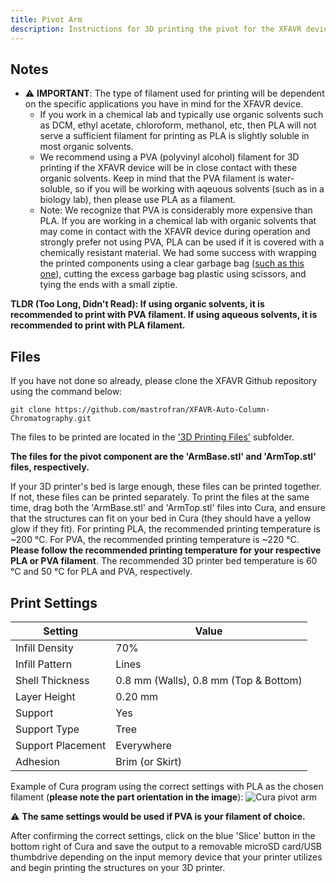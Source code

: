 ```yaml
---
title: Pivot Arm
description: Instructions for 3D printing the pivot for the XFAVR device
---
```


## Notes
- ⚠️ **IMPORTANT**: The type of filament used for printing will be dependent on the specific applications you have in mind for the XFAVR device. 
    - If you work in a chemical lab and typically use organic solvents such as DCM, ethyl acetate, chloroform, methanol, etc, then PLA will not serve a sufficient filament for printing as PLA is slightly soluble in most organic solvents.
    - We recommend using a PVA (polyvinyl alcohol) filament for 3D printing if the XFAVR device will be in close contact with these organic solvents. Keep in mind that the PVA filament is water-soluble, so if you will be working with aqeuous solvents (such as in a biology lab), then please use PLA as a filament.
    - Note: We recognize that PVA is considerably more expensive than PLA. If you are working in a chemical lab with organic solvents that may come in contact with the XFAVR device during operation and strongly prefer not using PVA, PLA can be used if it is covered with a chemically resistant material. We had some success with wrapping the printed components using a clear garbage bag ([such as this one](https://www.amazon.com/Gallon-Small-Bags-Magesh-Garbage/dp/B0B8TD6KXB/ref=sr_1_8?keywords=clear%2Btrash%2Bbag&sr=8-8&th=1)), cutting the excess garbage bag plastic using scissors, and tying the ends with a small ziptie.

**TLDR (Too Long, Didn't Read): If using organic solvents, it is recommended to print with PVA filament. If using aqueous solvents, it is recommended to print with PLA filament.**

## Files
If you have not done so already, please clone the XFAVR Github repository using the command below:
```
git clone https://github.com/mastrofran/XFAVR-Auto-Column-Chromatography.git
```

The files to be printed are located in the ['3D Printing Files'](https://github.com/mastrofran/XFAVR-Auto-Column-Chromatography/tree/main/3D%20Printing%20Files) subfolder.

**The files for the pivot component are the 'ArmBase.stl' and 'ArmTop.stl' files, respectively.**

If your 3D printer's bed is large enough, these files can be printed together. If not, these files can be printed separately. To print the files at the same time, drag both the 'ArmBase.stl' and 'ArmTop.stl' files into Cura, and ensure that the structures can fit on your bed in Cura (they should have a yellow glow if they fit). For printing PLA, the recommended printing temperature is ~200 &deg;C. For PVA, the recommended printing temperature is ~220 &deg;C. **Please follow the recommended printing temperature for your respective PLA or PVA filament**. The recommended 3D printer bed temperature is 60 &deg;C and 50 &deg;C for PLA and PVA, respectively.

## Print Settings

| Setting   | Value |
|-----------|-------|
| Infill Density | 70% |
| Infill Pattern | Lines |
| Shell Thickness | 0.8 mm (Walls), 0.8 mm (Top & Bottom) |
| Layer Height | 0.20 mm |
| Support | Yes |
| Support Type | Tree |
| Support Placement | Everywhere |
| Adhesion | Brim (or Skirt) |

Example of Cura program using the correct settings with PLA as the chosen filament (**please note the part orientation in the image**):
![Cura pivot arm](/assets/3d-printing/example-imgs/PivotArm.png)

⚠️ **The same settings would be used if PVA is your filament of choice.**

After confirming the correct settings, click on the blue 'Slice' button in the bottom right of Cura and save the output to a removable microSD card/USB thumbdrive depending on the input memory device that your printer utilizes and begin printing the structures on your 3D printer.